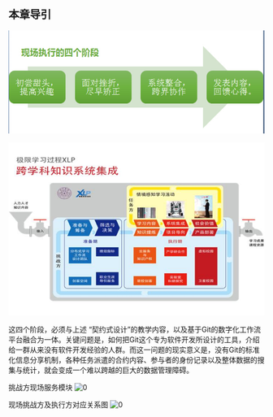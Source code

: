 ## 本章导引
![0](../assets/execution/overview/00.jpg)

![0](../assets/execution/overview/01.jpg)

这四个阶段，必须与上述 “契约式设计”的教学内容，以及基于Git的数字化工作流平台融合为一体。关键问题是，如何把Git这个专为软件开发所设计的工具，介绍给一群从来没有软件开发经验的人群。而这一问题的现实意义是，没有Git的标准化信息分享机制，各种任务派遣的合约内容、参与者的身份记录以及整体数据的搜集与统计，就会变成一个难以跨越的巨大的数据管理障碍。

挑战方现场服务模块
![0](C:\Users\huyue\Desktop\13\XLP_Ops_Manual_9eb2\assets\case\h2o\1.jpg)


现场挑战方及执行方对应关系图
![0](C:\Users\huyue\Desktop\13\XLP_Ops_Manual_9eb2\assets\case\h2o\2.jpg)

